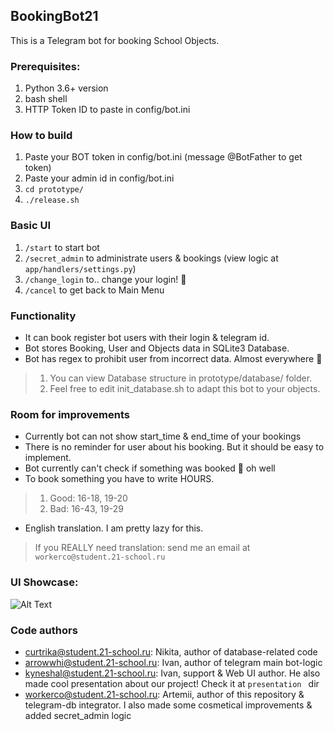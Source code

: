 ## BookingBot21

This is a Telegram bot for booking School Objects.

### Prerequisites:
1. Python 3.6+ version
2. bash shell
3. HTTP Token ID to paste in config/bot.ini

### How to build

1. Paste your BOT token in config/bot.ini (message @BotFather to get token)
2. Paste your admin id in config/bot.ini
3. ``cd prototype/``
4. ``./release.sh ``


### Basic UI
1. ``/start`` to start bot
2. ``/secret_admin`` to administrate users & bookings (view logic at `` app/handlers/settings.py``)
3. ``/change_login`` to.. change your login! 🥸
4. ``/cancel`` to get back to Main Menu

### Functionality

- It can book register bot users with their login & telegram id. 
- Bot stores Booking, User and Objects data in SQLite3 Database.
- Bot has regex to prohibit user from incorrect data. Almost everywhere 🙂
> 1. You can view Database structure in prototype/database/ folder.
> 2. Feel free to edit init_database.sh to adapt this bot to your objects.

### Room for improvements
- Currently bot can not show start_time & end_time of your bookings
- There is no reminder for user about his booking. But it should be easy to implement.
- Bot currently can't check if something was booked 🙁 oh well
- To book something you have to write HOURS. 
> 1. Good: 16-18, 19-20
> 2. Bad: 16-43, 19-29
- English translation. I am pretty lazy for this. 
> If you REALLY need translation: send me an email at ```workerco@student.21-school.ru```


### UI Showcase:
![Alt Text](ui_demo.gif)


### Code authors
- curtrika@student.21-school.ru: Nikita, author of database-related code
- arrowwhi@student.21-school.ru: Ivan, author of telegram main bot-logic
- kyneshal@student.21-school.ru: Ivan, support & Web UI author. He also made cool presentation about our project! Check it at ``presentation `` dir
- workerco@student.21-school.ru: Artemii, author of this repository & telegram-db integrator. I also made some cosmetical improvements & added secret_admin logic


